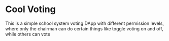 # Cool Voting

This is a simple school system voting DApp with different permission levels, where only the chairman can do certain things like toggle voting on and off, while others can vote
